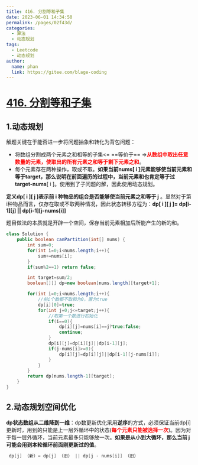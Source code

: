 ```yaml
---
title: 416. 分割等和子集
date: 2023-06-01 14:34:50
permalink: /pages/02f43d/
categories:
  - 算法
  - 动态规划
tags:
  - Leetcode
  - 动态规划
author: 
  name: phan
  link: https://gitee.com/blage-coding
---
```

# [416. 分割等和子集](https://leetcode.cn/problems/partition-equal-subset-sum/)

## 1.动态规划

解题关键在于能否进一步将问题抽象和转化为背包问题：

- 将数组分割成两个元素之和相等的子集<= ==等价于== =><font color="red">**从数组中取出任意数量的元素，使取出的所有元素之和等于剩下元素之和**</font>。
- 每个元素存在两种操作，取或不取。**如果当前nums\[ i \]元素能够使当前元素和等于target，那么说明在前面遍历的过程中，当前元素和也肯定等于过target-nums**\[ i \]。使用到了子问题的解，因此使用动态规划。

**定义dp\[ i \][ j ]表示前 i 种物品的组合是否能够使当前元素之和等于 j**  。显然对于第i种物品而言，仅存在取或不取两种情况，因此状态转移方程为：**dp\[ i \][ j ]= dp\[i-1\][j] ||  dp\[i-1\][j-nums[i]]**

题目做法的本质就是开辟一个空间，保存当前元素相加后所能产生的新的和。

```java
class Solution {
    public boolean canPartition(int[] nums) {
        int sum=0;
        for(int i=0;i<nums.length;i++){
            sum+=nums[i];
        }
        if(sum%2==1) return false;

        int target=sum/2;
        boolean[][] dp=new boolean[nums.length][target+1];

        for(int i=0;i<nums.length;i++){
            //前i个数都不取和为0，置为true
            dp[i][0]=true;
            for(int j=0;j<=target;j++){
                //取第一个数进行初始化
                if(i==0){
                    dp[i][j]=nums[i]==j?true:false;
                    continue;
                }
                dp[i][j]=dp[i][j]||dp[i-1][j];
                if(j-nums[i]>=0){
                    dp[i][j]=dp[i][j]||dp[i-1][j-nums[i]];
                }
            }
        }
        return dp[nums.length-1][target];
    }
}
```

## 2.动态规划空间优化

**dp状态数组从二维降到一维**：dp数更新优化采用**逆序**的方式，必须保证当前dp\[i\]更新时，用到的只能是上一层外循环中的状态(<font color="red">**每个元素只能被选择一次**</font>)。因为对于每一层外循环，当前元素最多只能够放一次。**如果是从小到大循环，那么当前 j 可能会用到本轮循环前面刚更新过的值**。

```java
 dp[j] （新）= dp[j] （旧） || dp[j - nums[i]] （旧）
```